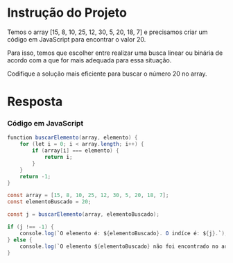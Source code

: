 # **Instrução do Projeto**
Temos o array [15, 8, 10, 25, 12, 30, 5, 20, 18, 7] e precisamos criar um código em JavaScript para encontrar o valor 20.

Para isso, temos que escolher entre realizar uma busca linear ou binária de acordo com a que for mais adequada para essa situação.

Codifique a solução mais eficiente para buscar o número 20 no array.


# **Resposta**

### Código em JavaScript

```java
function buscarElemento(array, elemento) {
    for (let i = 0; i < array.length; i++) {
        if (array[i] === elemento) {
            return i;
        }
    }
    return -1; 
}

const array = [15, 8, 10, 25, 12, 30, 5, 20, 18, 7];
const elementoBuscado = 20;

const j = buscarElemento(array, elementoBuscado);

if (j !== -1) {
    console.log(`O elemento é: ${elementoBuscado}. O indíce é: ${j}.`);
} else {
    console.log(`O elemento ${elementoBuscado} não foi encontrado no array.`);
}


```
